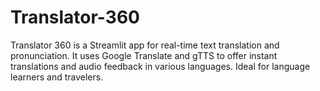 # Translator-360
Translator 360 is a Streamlit app for real-time text translation and pronunciation. It uses Google Translate and gTTS to offer instant translations and audio feedback in various languages. Ideal for language learners and travelers.
